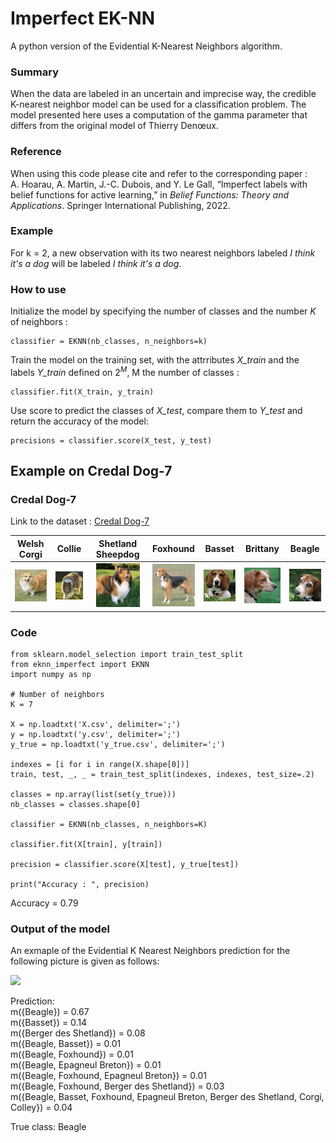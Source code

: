 # Imperfect EK-NN

A python version of the Evidential K-Nearest Neighbors algorithm.

### Summary

When the data are labeled in an uncertain and imprecise way, the credible K-nearest neighbor model can be used for a classification problem.
The model presented here uses a computation of the gamma parameter that differs from the original model of Thierry Denœux.

### Reference

When using this code please cite and refer to the corresponding paper :  
A. Hoarau, A. Martin, J.-C. Dubois, and Y. Le Gall, “Imperfect labels with  belief  functions  for  active  learning,”  in *Belief Functions: Theory and Applications*. Springer International Publishing, 2022.

### Example

For k = 2, a new observation with its two nearest neighbors labeled *I think it's a dog* will be labeled *I think it's a dog*.

### How to use

Initialize the model by specifying the number of classes and the number *K* of neighbors :
```
classifier = EKNN(nb_classes, n_neighbors=k)
```

Train the model on the training set, with the attrributes *X_train* and the labels *Y_train* defined on $2^M$, M the number of classes :
```
classifier.fit(X_train, y_train)
```

Use score to predict the classes of *X_test*, compare them to *Y_test* and return the accuracy of the model:
```
precisions = classifier.score(X_test, y_test)
```

## Example on Credal Dog-7

### Credal Dog-7

Link to the dataset : [Credal Dog-7](https://github.com/ArthurHoa/credal-datasets)

Welsh Corgi | Collie | Shetland Sheepdog | Foxhound | Basset | Brittany | Beagle
:--:|:--:|:--:|:--:|:--:|:--:|:--:
<img src="https://github.com/ArthurHoa/credal-datasets/blob/master/ressources/pictures/Welsh_Corgi.jpg?raw=true" width="70"> | <img src="https://github.com/ArthurHoa/credal-datasets/blob/master/ressources/pictures/Collie.jpg?raw=true" width="70"> | <img src="https://github.com/ArthurHoa/credal-datasets/blob/master/ressources/pictures/Shetland_Sheepdog.jpg?raw=true" width="70"> | <img src="https://github.com/ArthurHoa/credal-datasets/blob/master/ressources/pictures/Foxhound.jpg?raw=true" width="70"> | <img src="https://github.com/ArthurHoa/credal-datasets/blob/master/ressources/pictures/Basset.jpg?raw=true" width="70"> | <img src="https://github.com/ArthurHoa/credal-datasets/blob/master/ressources/pictures/Brittany.jpg?raw=true" width="70"> |  <img src="https://github.com/ArthurHoa/credal-datasets/blob/master/ressources/pictures/Beagle.jpg?raw=true" width="70">  

### Code

```
from sklearn.model_selection import train_test_split
from eknn_imperfect import EKNN
import numpy as np

# Number of neighbors
K = 7

X = np.loadtxt('X.csv', delimiter=';')
y = np.loadtxt('y.csv', delimiter=';')
y_true = np.loadtxt('y_true.csv', delimiter=';')

indexes = [i for i in range(X.shape[0])]
train, test, _, _ = train_test_split(indexes, indexes, test_size=.2)

classes = np.array(list(set(y_true)))
nb_classes = classes.shape[0]

classifier = EKNN(nb_classes, n_neighbors=K)

classifier.fit(X[train], y[train])

precision = classifier.score(X[test], y_true[test])

print("Accuracy : ", precision)
```

Accuracy = 0.79

### Output of the model

An exmaple of the Evidential K Nearest Neighbors prediction for the following picture is given as follows:

<img src="https://www.dropbox.com/s/9fwx1gvev1h2iq2/234.jpg?raw=true" width="150">  
  
Prediction:  
m({Beagle}) = 0.67  
m({Basset}) = 0.14  
m({Berger des Shetland}) = 0.08  
m({Beagle, Basset}) = 0.01  
m({Beagle, Foxhound}) = 0.01  
m({Beagle, Epagneul Breton}) = 0.01  
m({Beagle, Foxhound, Epagneul Breton}) = 0.01  
m({Beagle, Foxhound, Berger des Shetland}) = 0.03  
m({Beagle, Basset, Foxhound, Epagneul Breton, Berger des Shetland, Corgi, Colley}) = 0.04  
  
True class: Beagle
